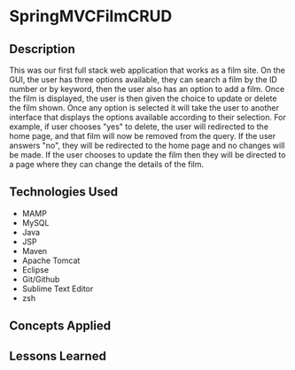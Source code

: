 # SpringMVCFilmCRUD
## Description
This was our first full stack web application that works as a film site. On the GUI, the user has three options available, they can search a film by the ID number or by keyword, then the user also has an option to add a film. Once the film is displayed, the user is then given the choice to update or delete the film shown. Once any option is selected it will take the user to another interface that displays the options available according to their selection. For example, if user chooses "yes" to delete, the user will redirected to the home page, and that film will now be removed from the query. If the user answers "no", they will be redirected to the home page and no changes will be made. If the user chooses to update the film then they will be directed to a page where they can change the details of the film.

## Technologies Used
- MAMP
- MySQL
- Java
- JSP
- Maven
- Apache Tomcat
- Eclipse
- Git/Github
- Sublime Text Editor
- zsh

## Concepts Applied

## Lessons Learned